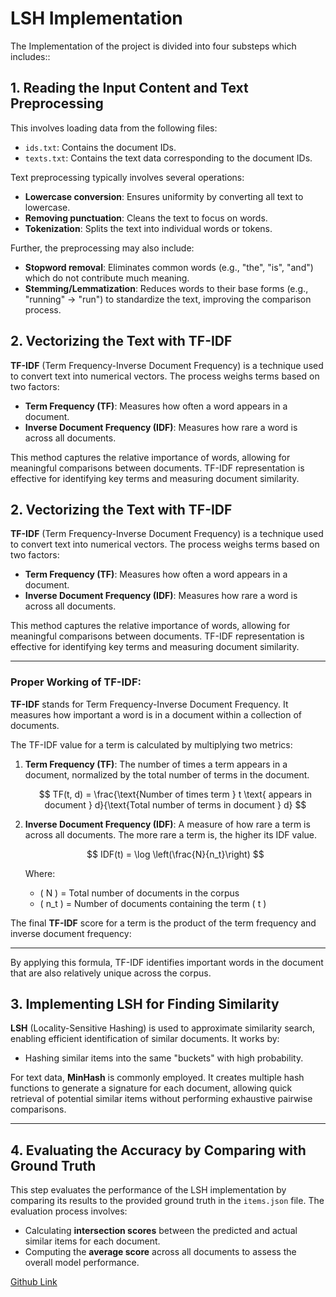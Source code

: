 # LSH Implementation 

The Implementation of the project is divided into four substeps which includes::

## 1. **Reading the Input Content and Text Preprocessing**

This involves loading data from the following files:
- `ids.txt`: Contains the document IDs.
- `texts.txt`: Contains the text data corresponding to the document IDs.

Text preprocessing typically involves several operations:
- **Lowercase conversion**: Ensures uniformity by converting all text to lowercase.
- **Removing punctuation**: Cleans the text to focus on words.
- **Tokenization**: Splits the text into individual words or tokens.

Further, the preprocessing may also include:
- **Stopword removal**: Eliminates common words (e.g., "the", "is", "and") which do not contribute much meaning.
- **Stemming/Lemmatization**: Reduces words to their base forms (e.g., "running" → "run") to standardize the text, improving the comparison process.

## 2. **Vectorizing the Text with TF-IDF**

**TF-IDF** (Term Frequency-Inverse Document Frequency) is a technique used to convert text into numerical vectors. The process weighs terms based on two factors:

- **Term Frequency (TF)**: Measures how often a word appears in a document.
- **Inverse Document Frequency (IDF)**: Measures how rare a word is across all documents.

This method captures the relative importance of words, allowing for meaningful comparisons between documents. TF-IDF representation is effective for identifying key terms and measuring document similarity.

## 2. **Vectorizing the Text with TF-IDF**

**TF-IDF** (Term Frequency-Inverse Document Frequency) is a technique used to convert text into numerical vectors. The process weighs terms based on two factors:

- **Term Frequency (TF)**: Measures how often a word appears in a document.
- **Inverse Document Frequency (IDF)**: Measures how rare a word is across all documents.

This method captures the relative importance of words, allowing for meaningful comparisons between documents. TF-IDF representation is effective for identifying key terms and measuring document similarity.

---

### Proper Working of TF-IDF:

**TF-IDF** stands for Term Frequency-Inverse Document Frequency. It measures how important a word is in a document within a collection of documents.

The TF-IDF value for a term is calculated by multiplying two metrics:

1. **Term Frequency (TF)**: The number of times a term appears in a document, normalized by the total number of terms in the document.

   $$
   TF(t, d) = \frac{\text{Number of times term } t \text{ appears in document } d}{\text{Total number of terms in document } d}
   $$

2. **Inverse Document Frequency (IDF)**: A measure of how rare a term is across all documents. The more rare a term is, the higher its IDF value.

   $$
   IDF(t) = \log \left(\frac{N}{n_t}\right)
   $$

   Where:
   - \( N \) = Total number of documents in the corpus
   - \( n_t \) = Number of documents containing the term \( t \)

The final **TF-IDF** score for a term is the product of the term frequency and inverse document frequency:

---

By applying this formula, TF-IDF identifies important words in the document that are also relatively unique across the corpus.


## 3. **Implementing LSH for Finding Similarity**

**LSH** (Locality-Sensitive Hashing) is used to approximate similarity search, enabling efficient identification of similar documents. It works by:
- Hashing similar items into the same "buckets" with high probability.

For text data, **MinHash** is commonly employed. It creates multiple hash functions to generate a signature for each document, allowing quick retrieval of potential similar items without performing exhaustive pairwise comparisons.

---

## 4. **Evaluating the Accuracy by Comparing with Ground Truth**

This step evaluates the performance of the LSH implementation by comparing its results to the provided ground truth in the `items.json` file. The evaluation process involves:
- Calculating **intersection scores** between the predicted and actual similar items for each document.
- Computing the **average score** across all documents to assess the overall model performance.

[Github Link](https://github.com/akshatrajsaxena/Implementing-LSH)

